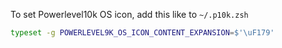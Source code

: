 To set Powerlevel10k OS icon, add this like to `~/.p10k.zsh`

```sh
typeset -g POWERLEVEL9K_OS_ICON_CONTENT_EXPANSION=$'\uF179'
```
